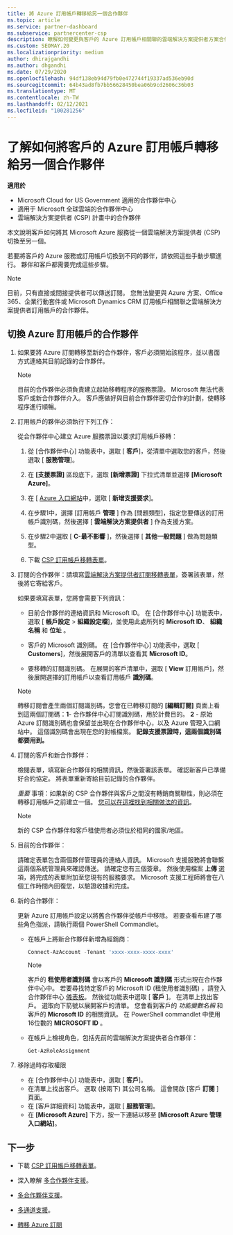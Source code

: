 ```yaml
---
title: 將 Azure 訂用帳戶轉移給另一個合作夥伴
ms.topic: article
ms.service: partner-dashboard
ms.subservice: partnercenter-csp
description: 瞭解如何變更與客戶的 Azure 訂用帳戶相關聯的雲端解決方案提供者方案合作夥伴。
ms.custom: SEOMAY.20
ms.localizationpriority: medium
author: dhirajgandhi
ms.author: dhgandhi
ms.date: 07/29/2020
ms.openlocfilehash: 94df138eb94d79fb0e472744f19337ad536eb90d
ms.sourcegitcommit: 64b43ad8fb7bb56628450bea06b9cd2606c36b03
ms.translationtype: MT
ms.contentlocale: zh-TW
ms.lasthandoff: 02/12/2021
ms.locfileid: "100281256"
---
```

# <a name="learn-how-to-transfer-a-customers-azure-subscriptions-to-another-partner"></a>了解如何將客戶的 Azure 訂用帳戶轉移給另一個合作夥伴

**適用於**

- Microsoft Cloud for US Government 適用的合作夥伴中心
- 適用于 Microsoft 全球雲端的合作夥伴中心
- 雲端解決方案提供者 (CSP) 計畫中的合作夥伴

本文說明客戶如何將其 Microsoft Azure 服務從一個雲端解決方案提供者 (CSP) 切換至另一個。

若要將客戶的 Azure 服務或訂用帳戶切換到不同的夥伴，請依照這些手動步驟進行。 夥伴和客戶都需要完成這些步驟。

>[!Note]  
>目前，只有直接或間接提供者可以傳送訂閱。
>您無法變更與 Azure 方案、Office 365、企業行動套件或 Microsoft Dynamics CRM 訂用帳戶相關聯之雲端解決方案提供者訂用帳戶的合作夥伴。

## <a name="switch-partners-for-azure-subscriptions"></a>切換 Azure 訂用帳戶的合作夥伴

1. 如果要將 Azure 訂閱轉移至新的合作夥伴，客戶必須開始該程序，並以書面方式連絡其目前記錄的合作夥伴。

   >[!Note]
   > 目前的合作夥伴必須負責建立起始移轉程序的服務票證。 Microsoft 無法代表客戶或新合作夥伴介入。 客戶應做好與目前合作夥伴密切合作的計劃，使轉移程序進行順暢。

2. 訂用帳戶的夥伴必須執行下列工作：

   從合作夥伴中心建立 Azure 服務票證以要求訂用帳戶移轉：

   1. 從 [合作夥伴中心] 功能表中，選取 [ **客戶**]，從清單中選取您的客戶，然後選取 [ **服務管理**]。 

   2. 在 **\[支援票證\]** 區段底下，選取 **\[新增票證\]** 下拉式清單並選擇 **\[Microsoft Azure\]**。
   
   3. 在 [ [Azure 入口網站](https://portal.azure.com)中，選取 [ **新增支援要求**]。
   
   4. 在步驟1中，選擇 [訂用帳戶 **管理** ] 作為 [問題類型]，指定您要傳送的訂用帳戶識別碼，然後選擇 [ **雲端解決方案提供者** ] 作為支援方案。
   
   5. 在步驟2中選取 [ **C-最不影響** ]，然後選擇 [ **其他一般問題** ] 做為問題類型。
   
   6. 下載 [CSP 訂用帳戶移轉表單](https://query.prod.cms.rt.microsoft.com/cms/api/am/binary/RWwTWC)。

3. 訂閱的合作夥伴：請填寫[雲端解決方案提供者訂閱移轉表單](https://query.prod.cms.rt.microsoft.com/cms/api/am/binary/RWwTWC)，簽署該表單，然後將它寄給客戶。 

   如果要填寫表單，您將會需要下列資訊：

   - 目前合作夥伴的連絡資訊和 Microsoft ID。 在 [合作夥伴中心] 功能表中，選取 [ **帳戶設定** &gt; **組織設定檔**]，並使用此處所列的 **Microsoft ID**、 **組織名稱** 和 **位址** 。

   - 客戶的 Microsoft 識別碼。 在 [合作夥伴中心] 功能表中，選取 [ **Customers**]，然後展開客戶的清單以查看其 **Microsoft ID**。

   - 要移轉的訂閱識別碼。 在展開的客戶清單中，選取 [ **View** 訂用帳戶]，然後展開選擇的訂用帳戶以查看訂用帳戶 **識別碼**。

   >[!Note]
   >轉移訂閱會產生兩個訂閱識別碼，您會在已轉移訂閱的 **\[編輯訂閱\]** 頁面上看到這兩個訂閱碼：**1**- 合作夥伴中心訂閱識別碼，用於計費目的。 **2** - 原始 Azure 訂閱識別碼也會保留並出現在合作夥伴中心，以及 Azure 管理入口網站中。 這個識別碼會出現在您的對帳檔案。  **記錄支援票證時，這兩個識別碼都要用到。**

4. 訂閱的客戶和新合作夥伴：

   檢閱表單，填寫新合作夥伴的相關資訊，然後簽署該表單。 確認新客戶已準備好合約協定。 將表單重新寄給目前記錄的合作夥伴。

   *重要* 事項：如果新的 CSP 合作夥伴與客戶之間沒有轉銷商關聯性，則必須在轉移訂用帳戶之前建立一個。 [您可以在這裡找到相關做法的資訊](request-a-relationship-with-a-customer.md)。

   >[!Note]
   >新的 CSP 合作夥伴和客戶租使用者必須位於相同的國家/地區。 

5. 目前的合作夥伴︰

   請確定表單包含兩個夥伴管理員的連絡人資訊。 Microsoft 支援服務將會聯繫這兩個系統管理員來確認傳送。 請確定您有三個簽章。 然後使用檔案 **上傳** 選項，將完成的表單附加至您現有的服務要求。 Microsoft 支援工程師將會在八個工作時間內回復您，以驗證收據和完成。

6. 新的合作夥伴：

   更新 Azure 訂用帳戶設定以將舊合作夥伴從帳戶中移除。 若要查看布建了哪些角色指派，請執行兩個 PowerShell Commandlet。

   - 在帳戶上將新合作夥伴新增為經銷商：

     ```powershell
     Connect-AzAccount -Tenant 'xxxx-xxxx-xxxx-xxxx'
     ```

     >[!NOTE]
     > 客戶的 **租使用者識別碼** 會以客戶的 **Microsoft 識別碼** 形式出現在合作夥伴中心中。 若要尋找特定客戶的 Microsoft ID (租使用者識別碼) ，請登入合作夥伴中心 [儀表板](https://partner.microsoft.com/dashboard)。 然後從功能表中選取 [ **客戶** ]。 在清單上找出客戶。 選取向下箭號以展開客戶的清單。 您會看到客戶的 *功能變數名稱* 和客戶的 **Microsoft ID** 的相關資訊。 在 PowerShell commandlet 中使用16位數的 **MICROSOFT ID** 。

   - 在帳戶上檢視角色，包括先前的雲端解決方案提供者合作夥伴：

     ```powershell
     Get-AzRoleAssignment
     ```

7. 移除過時存取權限

   - 在 [合作夥伴中心] 功能表中，選取 [ **客戶**]。
   - 在清單上找出客戶。 選取 (按兩下) 其公司名稱。 這會開啟 [客戶 **訂閱** ] 頁面。
   - 在 [客戶詳細資料] 功能表中，選取 [ **服務管理**]。
   - 在 **\[Microsoft Azure\]** 下方，按一下連結以移至 **\[Microsoft Azure 管理入口網站\]**。

## <a name="next-steps"></a>下一步

- 下載 [CSP 訂用帳戶移轉表單](https://query.prod.cms.rt.microsoft.com/cms/api/am/binary/RE4ATIA)。

- 深入瞭解 [多合作夥伴支援](multipartner.md)。

- [多合作夥伴支援](multipartner.md)。
- [多通道支援](multichannel.md)。
- [轉移 Azure 訂閱](/azure/cost-management-billing/manage/transfer-subscriptions-subscribers-csp)